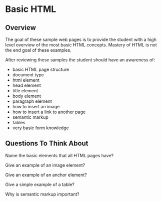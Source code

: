 # Basic HTML

## Overview

The goal of these sample web pages is to provide the student with a high level
overview of the most basic HTML concepts.  Mastery of HTML is not the end goal
of these examples.

After reviewing these samples the student should have an awareness of:

- basic HTML page structure
- document type
- html element
- head element
- title element
- body element
- paragraph element
- how to insert an image
- how to insert a link to another page
- semantic markup
- tables
- very basic form knowledge

## Questions To Think About

Name the basic elements that all HTML pages have?

Give an example of an image element?

Give an example of an anchor element?

Give a simple example of a table?

Why is semantic markup important?
